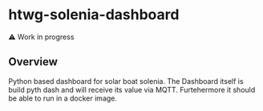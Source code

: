 # htwg-solenia-dashboard
:warning: Work in progress

## Overview
Python based dashboard for solar boat solenia. The Dashboard itself is build pyth dash and will receive its value via MQTT. Furtehermore it should be able to run in a docker image.


